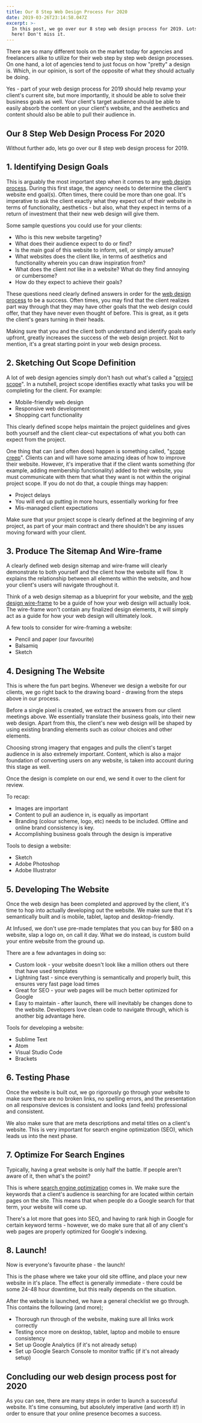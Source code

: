 ```yaml
---
title: Our 8 Step Web Design Process For 2020
date: 2019-03-26T23:14:58.047Z
excerpt: >-
  In this post, we go over our 8 step web design process for 2019. Lots of value
  here! Don't miss it.
---
```

There are so many different tools on the market today for agencies and freelancers alike to utilize for their web step by step web design processes. On one hand, a lot of agencies tend to just focus on how "pretty" a design is. <!--more-->Which, in our opinion, is sort of the opposite of what they should actually be doing.

Yes - part of your web design process for 2019 should help revamp your client's current site, but more importantly, it should be able to solve their business goals as well. Your client's target audience should be able to easily absorb the content on your client's website, and the aesthetics and content should also be able to pull their audience in.

<h2>Our 8 Step Web Design Process For 2020</h2>
Without further ado, lets go over our 8 step web design process for 2019.

<h2>1. Identifying Design Goals</h2>

This is arguably the most important step when it comes to any <a href="http://www.printmag.com/featured/phases-of-the-web-design-process/" target="_blank" rel="noopener noreferrer">web design process</a>. During this first stage, the agency needs to determine the client's website end goal(s). Often times, there could be more than one goal. It's imperative to ask the client exactly what they expect out of their website in terms of functionality, aesthetics - but also, what they expect in terms of a return of investment that their new web design will give them.

Some sample questions you could use for your clients:

<ul>
 	<li>Who is this new website targeting?</li>
 	<li>What does their audience expect to do or find?</li>
 	<li>Is the main goal of this website to inform, sell, or simply amuse?</li>
 	<li>What websites does the client like, in terms of aesthetics and functionality wherein you can draw inspiration from?</li>
 	<li>What does the client <em>not </em>like in a website? What do they find annoying or cumbersome?</li>
 	<li>How do they expect to achieve their goals?</li>
</ul>

These questions need clearly defined answers in order for the <a href="https://infused.agency/">web design process</a> to be a success. Often times, you may find that the client realizes part way through that they may have other goals that the web design could offer, that they have never even thought of before. This is great, as it gets the client's gears turning in their heads.

Making sure that you and the client both understand and identify goals early upfront, greatly increases the success of the web design project. Not to mention, it's a great starting point in your web design process.

<h2>2. Sketching Out Scope Definition</h2>

A lot of web design agencies simply don't hash out what's called a "<a href="https://www.webpagefx.com/blog/web-design/web-design-project-scope/" target="_blank" rel="noopener noreferrer">project scope</a>". In a nutshell, project scope identifies exactly what tasks you will be completing for the client. For example:

<ul>
 	<li>Mobile-friendly web design</li>
 	<li>Responsive web development</li>
 	<li>Shopping cart functionality</li>
</ul>
This clearly defined scope helps maintain the project guidelines and gives both yourself and the client clear-cut expectations of what you both can expect from the project.

One thing that can (and often does) happen is something called, "<a href="https://speckyboy.com/scope-creep-web-design/" target="_blank" rel="noopener noreferrer">scope creep</a>". Clients can and will have some amazing ideas of how to improve their website. However, it's imperative that if the client wants something (for example, adding membership functionality) added to their website, you must communicate with them that what they want is not within the original project scope. If you do not do that, a couple things may happen:

<ul>
 	<li>Project delays</li>
 	<li>You will end up putting in more hours, essentially working for free</li>
 	<li>Mis-managed client expectations</li>
</ul>
Make sure that your project scope is clearly defined at the beginning of any project, as part of your main contract and there shouldn't be any issues moving forward with your client.

<h2>3. Produce The Sitemap And Wire-frame</h2>

A clearly defined web design sitemap and wire-frame will clearly demonstrate to both yourself and the client how the website will flow. It explains the relationship between all elements within the website, and how your client's users will navigate throughout it.

Think of a web design sitemap as a blueprint for your website, and the <a href="https://en.wikipedia.org/wiki/Website_wireframe" target="_blank" rel="noopener noreferrer">web design wire-frame</a> to be a guide of how your web design will actually look. The wire-frame won't contain any finalized design elements, it will simply act as a guide for how your web design will ultimately look.

A few tools to consider for wire-framing a website:

<ul>
 	<li>Pencil and paper (our favourite)</li>
 	<li>Balsamiq</li>
 	<li>Sketch</li>
</ul>
<h2>4. Designing The Website</h2>

This is where the fun part begins. Whenever we design a website for our clients, we go right back to the drawing board - drawing from the steps above in our process.

Before a single pixel is created, we extract the answers from our client meetings above. We essentially translate their business goals, into their new web design. Apart from this, the client's new web design will be shaped by using existing branding elements such as colour choices and other elements.

Choosing strong imagery that engages and pulls the client's target audience in is also extremely important. Content, which is also a major foundation of converting users on any website, is taken into account during this stage as well.

Once the design is complete on our end, we send it over to the client for review.

To recap:

<ul>
 	<li>Images are important</li>
 	<li>Content to pull an audience in, is equally as important</li>
 	<li>Branding (colour scheme, logo, etc) needs to be included. Offline and online brand consistency is key.</li>
 	<li>Accomplishing business goals through the design is imperative</li>
</ul>
Tools to design a website:
<ul>
 	<li>Sketch</li>
 	<li>Adobe Photoshop</li>
 	<li>Adobe Illustrator</li>
</ul>
<h2>5. Developing The Website</h2>

Once the web design has been completed and approved by the client, it's time to hop into actually developing out the website. We make sure that it's semantically built and is mobile, tablet, laptop and desktop-friendly.

At Infused, we don't use pre-made templates that you can buy for $80 on a website, slap a logo on, on call it day. What we do instead, is custom build your entire website from the ground up.

There are a few advantages in doing so:

<ul>
 	<li>Custom look - your website doesn't look like a million others out there that have used templates</li>
 	<li>Lightning fast - since everything is semantically and properly built, this ensures very fast page load times</li>
 	<li>Great for SEO - your web pages will be much better optimized for Google</li>
 	<li>Easy to maintain - after launch, there will inevitably be changes done to the website. Developers love clean code to navigate through, which is another big advantage here.</li>
</ul>
Tools for developing a website:
<ul>
 	<li>Sublime Text</li>
 	<li>Atom</li>
 	<li>Visual Studio Code</li>
 	<li>Brackets</li>
</ul>
<h2>6. Testing Phase</h2>

Once the website is built out, we go rigorously go through your website to make sure there are no broken links, no spelling errors, and the presentation on all responsive devices is consistent and looks (and feels) professional and consistent.

We also make sure that are meta descriptions and metal titles on a client's website. This is very important for search engine optimization (SEO), which leads us into the next phase.

<h2>7. Optimize For Search Engines</h2>

Typically, having a great website is only half the battle. If people aren't aware of it, then what's the point?

This is where <a href="https://infused.agency/best-seo-company/">search engine optimization</a> comes in. We make sure the keywords that a client's audience is searching for are located within certain pages on the site. This means that when people do a Google search for that term, your website will come up.

There's a lot more that goes into SEO, and having to rank high in Google for certain keyword terms - however, we do make sure that all of any client's web pages are properly optimized for Google's indexing.

<h2>8. Launch!</h2>

Now is everyone's favourite phase - the launch!

This is the phase where we take your old site offline, and place your new website in it's place. The effect is generally immediate - there could be some 24-48 hour downtime, but this really depends on the situation.

After the website is launched, we have a general checklist we go through. This contains the following (and more);

<ul>
 	<li>Thorough run through of the website, making sure all links work correctly</li>
 	<li>Testing once more on desktop, tablet, laptop and mobile to ensure consistency</li>
 	<li>Set up Google Analytics (if it's not already setup)</li>
 	<li>Set up Google Search Console to monitor traffic (if it's not already setup)</li>
</ul>
<h2>Concluding our web design process post for 2020</h2>

As you can see, there are many steps in order to launch a successful website. It's time consuming, but absolutely imperative (and worth it!) in order to ensure that your online presence becomes a success.
